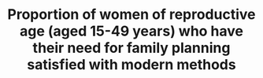 ---
actual_indicator_available: Percentage of current use of any method of contraception
  among US women aged 15-44
actual_indicator_available_description: Percent of all US women aged 15-44 years using
  any method of contraception in the month of interview in the National Survey of
  Family Growth
comments_and_limitations: Estimates can only be made periodically.  Estimates shown
  represent the midpoint of the time period of the survey used to produce the data.  Between
  2000 and 2006, the NSFG was only administered once, in 2002.  Since 2006, the survey
  has been administered continuously, but data are produced in 2-year cycles6.  Between
  2006 and 2015, two 4-year estimates are provided representing the midpoint of each
  4-year data release (2008 and 2013).
data_non_statistical: false
date_metadata_updated: October 2017
date_of_national_source_publication: December 2015
goal_meta_link: http://unstats.un.org/sdgs/files/metadata-compilation/Metadata-Goal-3.pdf
graph_title: Percentage of US women ages 15-44 currently using any method of contraception
graph_type: bar
has_metadata: true
indicator: 3.7.1
indicator_definition: 'From WHO: Percentage of women of reproductive age (15-49 years)
  who are sexually active and who have their need for family planning satisfied with
  modern methods.From Population Division/DESA, United Nations: Percentage of women
  of reproductive age (15-49 years) who have their need for family planning satisfied
  with modern methods.From UNFPA:  The contraceptive prevalence rate is the percentage
  of women of reproductive age who are currently using, or whose sexual partner is
  currently using, at least one contraceptive method, regardless of the method used.
  Concepts Women of reproductive age include all women of reproductive age (15-49)
  who are married or in consensual union. Contraceptive methods include modern and
  traditional methods. Modern methods of contraception include female and male sterilization,
  oral hormonal pills, intra-uterine devices (IUD), male condoms, injectables, implants
  (including Norplant), vaginal barrier methods, female condoms, and emergency contraception.
  Traditional methods of contraception include the rhythm method (periodic abstinence),
  withdrawal, lactational amenorrhea method (LAM) and folk methods.'
indicator_name: Proportion of women of reproductive age (aged 15-49 years) who have
  their need for family planning satisfied with modern methods
indicator_sort_order: 03-07-01
layout: indicator
method_of_computation: 'Number of women with family planning demand who use modern
  methods / Total number of women in need of family planning Method of measurement
  Household surveys include a series of questions to measure modern contraceptive
  prevalence rate and demand for family planning.Total demand for family planning
  is defined as the sum of the number of women of reproductive age (15''49 years)
  who are married or in a union and who are currently using, or whose sexual partner
  is currently using, at least one contraceptive method, and the unmet need for family
  planning. Unmet need for family planning is the proportion of women of reproductive
  age (15''49 years) either married or in a consensual union, who are fecund and sexually
  active but who are not using any method of contraception (modern or traditional),
  and report not wanting any more children or wanting to delay the birth of their
  next child for at least two years. Included are: (i) all pregnant women (married
  or in a consensual union) whose pregnancies were unwanted or mistimed at the time
  of conception; (ii) all postpartum amenorrhoeic women (married or in consensual
  union) who are not using family planning and whose last birth was unwanted or mistimed;
  (iii) all fecund women (married or in consensual union) who are neither pregnant
  nor postpartum amenorrhoeic, and who either do not want any more children (want
  to limit family size), or who wish to postpone the birth of a child for at least
  two years or do not know when or if they want another child (want to space births),
  but are not using any contraceptive method.From Population Division/DESA, United
  Nations: The numerator is the percentage of women of reproductive age (15-49 years
  old) who are currently using, or whose sexual partner is currently using, at least
  one modern contraceptive method. The denominator is the total demand for family
  planning (the sum of contraceptive prevalence (any method) and the unmet need for
  family planning. Metadata on the definition, method of computation and other information
  for each component'' contraceptive prevalence and unmet need for family planning''are
  included in the MDG database as each was an indicator (5.3 and 5.6) used for global
  monitoring of MDG target 5.B. Achieve, by 2015, universal access to reproductive
  health. An important limitation, though, of the indicators used in MDG monitoring
  is that they were only with reference to women of reproductive age who are married
  or in a union. The indicators missed women who are not married but who are exposed
  to the risk of pregnancy. See http://unstats.un.org/unsd/mdg/Metadata.aspx The proposed
  indicator limits the numerator to women who are using a modern method of family
  planning. Women who are using a traditional method of contraception are not considered
  as having a met need for family planning. In contrast, the indicator ''Demand for
  family planning satisfied (met need for contraception)'' (regardless if the method
  used is modern or traditional).is a key indicator under the Every Woman, Every Child
  initiative and is described in detail in the handbook ''Monitoring maternal, newborn
  and child health: understanding key progress indicators'' available here from WHO
  (2011): http://www.who.int/entity/healthmetrics/news/monitoring_maternal_newborn_child_health.pdf.From
  UNFPA:  ( Women using a contraceptive method / Women of reproductive age ) X 100'
national_geographical_coverage: Jamaica
periodicity: Every four years starting in 2006
permalink: /3-7-1/
published: true
rationale_interpretation: "From Population Division/DESA, United Nations: \nWhile
  it is difficult to define an ideal level of contraceptive prevalence, since it is
  dependent, in part, on women's and men fertility preferences, the proportion of
  demand for family planning satisfied can be interpreted as the degree to which total
  demand for contraception has been met with an ideal (if improbable) target of 100
  per cent demand met. \n\"The proportion of demand for family planning satisfied
  (met need for contraception) indicator enables assessment of family planning programmes
  and progress in providing contraceptive services to women who wish to avoid getting
  pregnant. Access to family planning provides women and their partners opportunities
  to make decisions about family size and timing of pregnancies. This contributes
  to maternal and child health by preventing unintended pregnancies and pregnancies
  that are too closely spaced, which are at higher risk for poor obstetrical outcomes.
  Unmet need for family planning shows the gap between women's reproductive intentions
  and their access to or use of contraceptives. The CPR provides an estimate of contraceptive
  use in a population. Both the unmet need for family planning and CPR indicators
  are used for tracking progress towards the MDG 5 target 5B of achieving universal
  access to reproductive health.\" (WHO, 2011)\n\nFrom UNFPA: \n The contraceptive
  prevalence rate, which serves as a proxy measure of access to reproductive health
  services, is useful for tracking progress towards the target of achieving universal
  access to reproductive health, especially when the indicator is considered in conjunction
  with information about women's knowledge of family planning or accessibility, and
  the quality of family planning services. Information on contraceptive prevalence
  complements the indicator of unmet need for family planning. The sum of contraceptive
  prevalence and unmet need determines the total demand for contraception. Unlike
  the unmet need indicator, contraceptive prevalence does not take into account whether
  women or couples do or do not desire additional children. This makes the indicator
  more difficult to interpret than unmet need because contraceptive prevalence rates
  vary across societies with vastly different preferred family sizes. For the same
  reason, it is difficult to specify the desired target for contraceptive prevalence
  rates."
reporting_status: complete
sdg_goal: 3
source_active_1: true
source_agency_staff_email_1: ambranum@cdc.gov
source_agency_staff_name_1: National Survey of Family Growth, Reproductive Statistics
  Branch, Division of Vital Statistics, National Center for Health Statistics
source_agency_survey_dataset_1: National Center for Health Statistics/National Survey
  of Family Growth
source_notes_1: null
source_organisation_1: National Center for Health Statistics/National Survey of Family
  Growth
source_title_1: null
source_url_1: http://www.cdc.gov/nchs/nsfg/nsfg_2011_2013_puf.htm
target: By 2030, ensure universal access to sexual and reproductive health-care services,
  including for family planning, information and education, and the integration of
  reproductive health into national strategies and programmes.
target_id: '3.7'
time_period: 2002-2015
title: Proportion of women of reproductive age (aged 15-49 years) who have their need
  for family planning satisfied with modern methods
un_custodial_agency: 'DESA Population Division (Partnering Agencies: UNFPA, WHO)'
un_designated_tier: '1'
us_method_of_computation: Measures the contraceptive method used (if any) in the month
  of the interview (not at a specific act of sexual intercourse) among female participants
  aged 15-44 in the National Survey of Family Growth. The recode variable used to
  identify any contraception use was CONSTAT1.  Nationally representative estimates
  are produced using sample survey weights.
variable_description: null
variable_notes: null
---